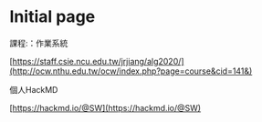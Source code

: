 # Initial page

課程:：作業系統

[https://staff.csie.ncu.edu.tw/jrjiang/alg2020/](http://ocw.nthu.edu.tw/ocw/index.php?page=course&cid=141&)

個人HackMD

[https://hackmd.io/@SW](https://hackmd.io/@SW)

